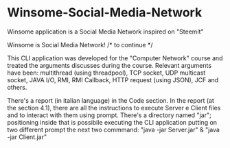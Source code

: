 # Winsome-Social-Media-Network
Winsome application is a Social Media Network inspired on "Steemit"

Winsome is Social Media Network! /* to continue */

This CLI application was developed for the "Computer Network" course and treated the arguments discusses during the course.
Relevant arguments have been: multithread (using threadpool), TCP socket, UDP multicast socket, JAVA I/O, RMI, RMI Callback, 
                              HTTP request (using JSON), JCF and others.
                             
                              
There's a report (in italian language) in the Code section.
In the report (at the section 4.1), there are all the instructions to execute Server e Client files and to interact with them using prompt.
There's a directory named "jar"; positioning inside that is possibile executing the CLI application 
putting on two different prompt the next two commmand:
  "java -jar Server.jar" & "java -jar Client.jar"
                             
                            
